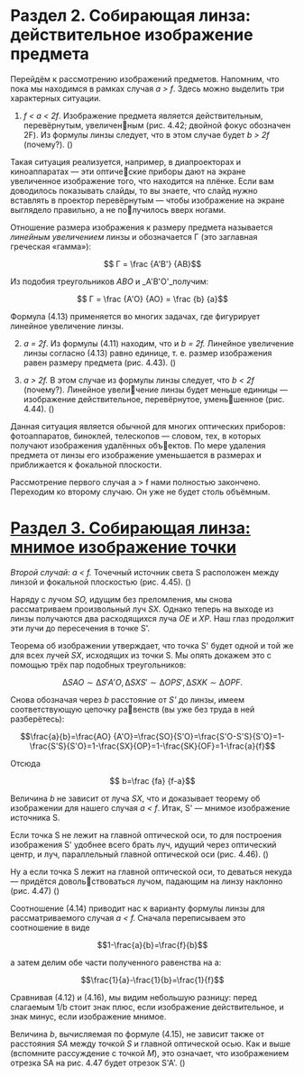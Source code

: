 # Раздел 2. Собирающая линза: действительное изображение предмета

Перейдём к рассмотрению изображений предметов. Напомним, что пока мы находимся в рамках случая _a > f_. Здесь можно выделить три характерных ситуации.

   1. _f < a < 2f_. Изображение предмета является действительным, перевёрнутым, увеличенным (рис. 4.42; двойной фокус обозначен 2F). Из формулы линзы следует, что в этом случае будет _b > 2f_ (почему?). ()

  Такая ситуация реализуется, например, в диапроекторах и киноаппаратах — эти оптические приборы дают на экране 
  увеличенное изображение того, что находится на плёнке. Если вам доводилось показывать слайды, то вы знаете, что 
  слайд нужно вставлять в проектор перевёрнутым — чтобы изображение на экране выглядело правильно, а не получилось 
  вверх ногами.

Отношение размера изображения к размеру предмета называется _линейным увеличением_ линзы и обозначается Γ (это заглавная греческая «гамма»):

$$ Г = \frac {A'B'} {AB}$$

Из подобия треугольников _ABO_ и _A'B'O'_получим:

$$ Γ = \frac {A'O} {AO} = \frac {b} {a}$$

Формула (4.13) применяется во многих задачах, где фигурирует линейное увеличение линзы.

   2. _a = 2f_. Из формулы (4.11) находим, что и _b = 2f._ Линейное увеличение линзы согласно (4.13) равно единице, т. е. размер изображения равен размеру предмета (рис. 4.43). ()

   3. _a > 2f._ В этом случае из формулы линзы следует, что _b < 2f_ (почему?). Линейное увеличение линзы будет меньше единицы — изображение действительное, перевёрнутое, уменьшенное (рис. 4.44). ()

  Данная ситуация является обычной для многих оптических приборов: фотоаппаратов, биноклей, телескопов — словом, тех, в которых получают изображения удалённых объектов. По мере удаления предмета от линзы его изображение уменьшается в размерах и приближается к фокальной плоскости.
    
Рассмотрение первого случая a > f нами полностью закончено. Переходим ко второму
случаю. Он уже не будет столь объёмным.






# [Раздел 3. Собирающая линза: мнимое изображение точки](/Тонкие%20линзы.%20Построение%20изображений/Собирающая%20линза%3A%20мнимое%20изображение%20точки.md)

_Второй случай: a < f._ Точечный источник света S расположен между линзой и фокальной плоскостью (рис. 4.45). ()

Наряду с лучом _SO,_ идущим без преломления, мы снова рассматриваем произвольный луч _SX._ Однако теперь на выходе из линзы получаются два расходящихся луча _OE_ и _XP_. Наш глаз продолжит эти лучи до пересечения в точке S'.

Теорема об изображении утверждает, что точка S' будет одной и той же для всех лучей _SX_, исходящих из точки S. Мы опять докажем это с помощью трёх пар подобных треугольников:

$$∆SAO ∼ ∆S'A'O, ∆SXS' ∼ ∆OPS', ∆SXK ∼ ∆OPF.$$

Снова обозначая через _b_ расстояние от _S'_ до линзы, имеем соответствующую цепочку равенств (вы уже без труда в ней разберётесь):

$$\frac{a}{b}=\frac{AO} {A'O}=\frac{SO}{S'O}=\frac{S'O-S'S}{S'O}=1-\frac{S'S}{S'O}=1-\frac{SX}{OP}=1-\frac{SK}{OF}=1-\frac{a}{f}$$

Отсюда

$$ b=\frac {fa} {f-a}$$

Величина _b_ не зависит от луча _SX_, что и доказывает теорему об изображении для нашего случая _a < f_. Итак, S' — мнимое изображение источника S.

Если точка S не лежит на главной оптической оси, то для построения изображения S' удобнее всего брать луч, идущий через оптический центр, и луч, параллельный главной оптической оси (рис. 4.46). ()

Ну а если точка S лежит на главной оптической оси, то деваться некуда — придётся довольствоваться лучом, падающим на линзу наклонно (рис. 4.47) ()

Соотношение (4.14) приводит нас к варианту формулы линзы для рассматриваемого случая _a < f._ Сначала переписываем это соотношение в виде

$$1-\frac{a}{b}=\frac{f}{b}$$

а затем делим обе части полученного равенства на a:

$$\frac{1}{a}-\frac{1}{b}=\frac{1}{f}$$

Сравнивая (4.12) и (4.16), мы видим небольшую разницу: перед слагаемым 1/b стоит знак плюс, если изображение действительное, и знак минус, если изображение мнимое.

Величина _b_, вычисляемая по формуле (4.15), не зависит также от расстояния _SA_ между точкой _S_ и главной оптической осью. Как и выше (вспомните рассуждение с точкой _M_), это означает, что изображением отрезка SA на рис. 4.47 будет отрезок S'A'. () 





























